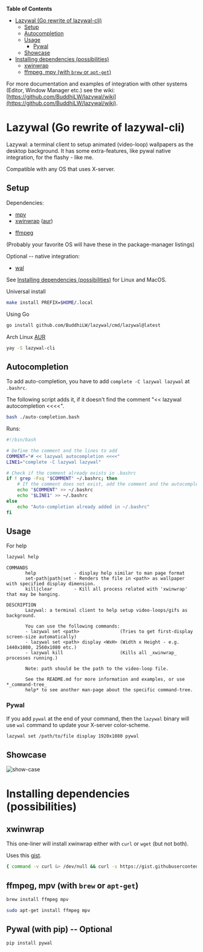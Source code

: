 <!-- markdown-toc start - Don't edit this section. Run M-x markdown-toc-refresh-toc -->
**Table of Contents**

- [Lazywal (Go rewrite of lazywal-cli)](#lazywal-go-rewrite-of-lazywal-cli)
    - [Setup](#setup)
    - [Autocompletion](#autocompletion)
    - [Usage](#usage)
        - [Pywal](#pywal)
    - [Showcase](#showcase)
- [Installing dependencies (possibilities)](#installing-dependencies-possibilities)
    - [xwinwrap](#xwinwrap)
    - [ffmpeg, mpv (with `brew` or `apt-get`)](#ffmpeg-mpv-with-brew-or-apt-get)

<!-- markdown-toc end -->

For more documentation and examples of integration with other systems (Editor, Window Manager etc.) see the wiki: [https://github.com/BuddhiLW/lazywal/wiki](https://github.com/BuddhiLW/lazywal/wiki).

# Lazywal (Go rewrite of lazywal-cli)

Lazywal: a terminal client to setup animated (video-loop) wallpapers as the desktop background. It has some extra-features, like pywal native integration, for the flashy - like me.

Compatible with any OS that uses X-server.

<!-- This is a minimalistic animated wallpaper manager for Linux and probably BSD. Was created for me to see if I could do it and to learn how to create AUR packages. -->
## Setup

Dependencies:
* [mpv](https://github.com/mpv-player/mpv)
* [xwinwrap](https://github.com/ujjwal96/xwinwrap) ([aur](https://aur.archlinux.org/packages/xwinwrap-git/))
- [ffmpeg](https://ffmpeg.org/download.html)

(Probably your favorite OS will have these in the package-manager listings)

Optional -- native integration:
* [wal](https://github.com/dylanaraps/pywal/wiki/Installation)

See [Installing dependencies (possibilities)](#installing-dependencies-possibilities) for Linux and MacOS.


Universal install
```bash
make install PREFIX=$HOME/.local
```

Using Go
```bash
go install github.com/BuddhiLW/lazywal/cmd/lazywal@latest 
```

Arch Linux [AUR](https://aur.archlinux.org/packages/lazywal-cli/)
```bash
yay -S lazywal-cli
```

## Autocompletion

To add auto-completion, you have to add `complete -C lazywal lazywal` at `.bashrc`.

The following script adds it, if it doesn't find the comment "<< lazywal autocompletion <<<<".

```bash
bash ./auto-completion.bash
```

Runs:
```bash
#!/bin/bash

# Define the comment and the lines to add
COMMENT="# << lazywal autocompletion <<<<"
LINE1="complete -C lazywal lazywal"

# Check if the comment already exists in .bashrc
if ! grep -Fxq "$COMMENT" ~/.bashrc; then
    # If the comment does not exist, add the comment and the autocompletion line
    echo "$COMMENT" >> ~/.bashrc
    echo "$LINE1" >> ~/.bashrc
else
    echo "Auto-completion already added in ~/.bashrc"
fi
```

## Usage

For help
```bash
lazywal help
```

``` text
COMMANDS
       help              - display help similar to man page format
       set-path|path|set - Renders the file in <path> as wallpaper with specified display dimension.
       kill|clear        - Kill all process related with 'xwinwrap' that may be hanging.

DESCRIPTION
       Lazywal: a terminal client to help setup video-loops/gifs as background.

       You can use the following commands: 
       - lazywal set <path>               (Tries to get first-display screen-size automatically) 
       - lazywal set <path> display <WxH> (Width x Height - e.g. 1440x1080, 2560x1080 etc.) 
       - lazywal kill                     (Kills all _xwinwrap_ processes running.)

       Note: path should be the path to the video-loop file.

       See the README.md for more information and examples, or use *_command-tree_
       help* to see another man-page about the specific command-tree.
```

### Pywal

If you add `pywal` at the end of your command, then the `lazywal` binary will use `wal` command to update your X-server color-scheme.

``` bash
lazywal set /path/to/file display 1920x1080 pywal
```

## Showcase

![show-case](./output.gif)

# Installing dependencies (possibilities)
## xwinwrap

This one-liner will install xwinwrap either with `curl` or `wget` (but not both).

Uses this [gist](https://gist.github.com/BuddhiLW/5f43e75c81a56106d04cea6bbce0a238).

```bash
{ command -v curl &> /dev/null && curl -s https://gist.githubusercontent.com/BuddhiLW/5f43e75c81a56106d04cea6bbce0a238/raw/1aedf2fedbbe89d2d00e56560a950a8af4bca111/xwinwrap | bash; } || { command -v wget &> /dev/null && wget -qO- https://gist.githubusercontent.com/BuddhiLW/5f43e75c81a56106d04cea6bbce0a238/raw/1aedf2fedbbe89d2d00e56560a950a8af4bca111/xwinwrap | bash; }
```

## ffmpeg, mpv (with `brew` or `apt-get`)

```bash
brew install ffmpeg mpv
```

```bash
sudo apt-get install ffmpeg mpv
```

## Pywal (with pip) -- Optional

``` bash
pip install pywal
```


